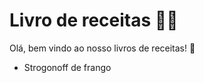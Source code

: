 # Livro de receitas :man_cook:

Olá, bem vindo ao nosso livros de receitas! :wave:

- Strogonoff de frango